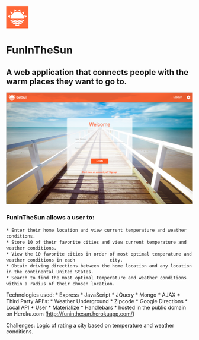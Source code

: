 <img src="public/images/getsun_large.png" width= "60px"></img> 

# FunInTheSun

## A web application that connects people with the warm places they want to go to.

![FunInTheSun_LogIn](readme_files/funinthesun_login.png)











### FunInTheSun allows a user to:
    * Enter their home location and view current temperature and weather conditions.
    * Store 10 of their favorite cities and view current temperature and weather conditions.
    * View the 10 favorite cities in order of most optimal temperature and weather conditions in each             city.
    * Obtain driving directions between the home location and any location in the continental United States.
    * Search to find the most optimal temperature and weather conditions within a radius of their chosen location.


Technologies used:
    * Express
    * JavaScript
    * JQuery
    * Mongo
    * AJAX
    * Third Party API's:
        * Weather Underground
        * Zipcode
        * Google Directions
    * Local API
        * User
    * Materialize
    * Handlebars
    * hosted in the public domain on Heroku.com (http://funinthesun.herokuapp.com/)


Challenges:
    Logic of rating a city based on temperature and weather conditions.


<!-- Explanations of the technologies used
Screenshots of the consumer application in action
A couple paragraphs about the general approach you took
Installation instructions for any dependencies
Link to your wireframes – sketches of major views / interfaces in your application
Descriptions of any unsolved problems or major hurdles your team had to overcome -->
